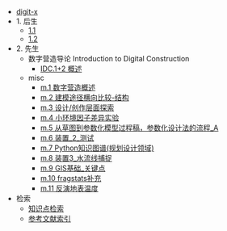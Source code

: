 * [digit-x](./markdown/preface.md)
* 1\. 后生
    * [1.1 ](./markdown/cleanCode.md)
    * [1.2 ](./markdown/pythonInterpreterAndNote.md)
* 2\. 先生
    * 数字营造导论 Introduction to Digital Construction
        * [IDC.1+2 概述](./markdown/IDC_overview.md)
    * misc
        * [m.1 数字营造概述](./markdown/overview_of_digital_construction.md)
        * [m.2 建模途径横向比较-结构](./markdown/modeling_approach_comparison_structure.md)
        * [m.3 设计/创作层面探索](./markdown/design_exploration.md)
        * [m.4 小环境因子差异实验](./markdown/microclimate_factors_difference_experiment.md)
        * [m.5 从草图到参数化模型过程稿，参数化设计法的流程_A](./markdown/from_sketch_to_parameterized_model_process_draft_A.md)
        * [m.6 装置_2_测试](./markdown/device_2_rest.md)
        * [m.7 Python知识图谱(规划设计领域)](./markdown/python_knowledge_graph.md)
        * [m.8 装置3_水流线捕捉](./markdown/device_3_water_stream_capture.md)
        * [m.9 GIS基础_关键点](./markdown/GIS_basic_critical_points.md)
        * [m.10 fragstats补充](./markdown/fragstats_supplement.md)
        * [m.11 反演地表温度](./markdown/temperature_retrieval.md)
* 检索
    * [知识点检索](./markdown/codeToolIdx.md)
    * [参考文献索引](./markdown/reference.md)
